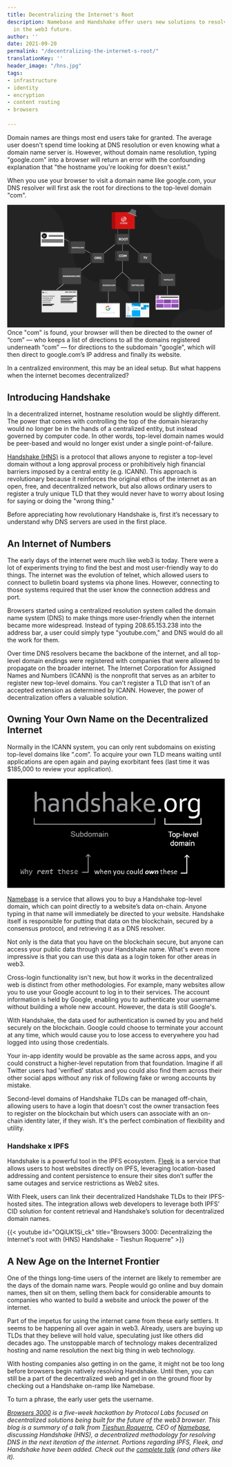 ```yaml
---
title: Decentralizing the Internet's Root
description: Namebase and Handshake offer users new solutions to resolving hostnames
  in the web3 future.
author: ''
date: 2021-09-20
permalink: "/decentralizing-the-internet-s-root/"
translationKey: ''
header_image: "/hns.jpg"
tags:
- infrastructure
- identity
- encryption
- content routing
- browsers

---
```

Domain names are things most end users take for granted. The average user doesn't spend time looking at DNS resolution or even knowing what a domain name server is. However, without domain name resolution, typing "google.com" into a browser will return an error with the confounding explanation that "the hostname you're looking for doesn't exist."

When you use your browser to visit a domain name like google.com, your DNS resolver will first ask the root for directions to the top-level domain "com".

![ICAAN controls the DNS root](../assets/icann-controls-the-dns-root.png)  
Once "com" is found, your browser will then be directed to the owner of “com” — who keeps a list of directions to all the domains registered underneath “com” — for directions to the subdomain "google", which will then direct to google.com’s IP address and finally its website.

In a centralized environment, this may be an ideal setup. But what happens when the internet becomes decentralized?

## Introducing Handshake

In a decentralized internet, hostname resolution would be slightly different. The power that comes with controlling the top of the domain hierarchy would no longer be in the hands of a centralized entity, but instead governed by computer code. In other words, top-level domain names would be peer-based and would no longer exist under a single point-of-failure.

[Handshake (HNS)](https://handshake.org/) is a protocol that allows anyone to register a top-level domain without a long approval process or prohibitively high financial barriers imposed by a central entity (e.g. ICANN). This approach is revolutionary because it reinforces the original ethos of the internet as an open, free, and decentralized network, but also allows ordinary users to register a truly unique TLD that they would never have to worry about losing for saying or doing the "wrong thing."

Before appreciating how revolutionary Handshake is, first it’s necessary to understand why DNS servers are used in the first place.

## An Internet of Numbers

The early days of the internet were much like web3 is today. There were a lot of experiments trying to find the best and most user-friendly way to do things. The internet was the evolution of telnet, which allowed users to connect to bulletin board systems via phone lines. However, connecting to those systems required that the user know the connection address and port.

Browsers started using a centralized resolution system called the domain name system (DNS) to make things more user-friendly when the internet became more widespread. Instead of typing 208.65.153.238 into the address bar, a user could simply type "youtube.com," and DNS would do all the work for them.

Over time DNS resolvers became the backbone of the internet, and all top-level domain endings were registered with companies that were allowed to propagate on the broader internet. The Internet Corporation for Assigned Names and Numbers (ICANN) is the nonprofit that serves as an arbiter to register new top-level domains. You can't register a TLD that isn't of an accepted extension as determined by ICANN. However, the power of decentralization offers a valuable solution.

## Owning Your Own Name on the Decentralized Internet

Normally in the ICANN system, you can only rent subdomains on existing top-level domains like “.com”. To acquire your own TLD means waiting until applications are open again and paying exorbitant fees (last time it was $185,000 to review your application).

![Why rent when you can own](../assets/why-rent-when-you-can-own-smaller-black.png)

[Namebase](https://www.namebase.io/) is a service that allows you to buy a Handshake top-level domain, which can point directly to a website’s data on-chain. Anyone typing in that name will immediately be directed to your website. Handshake itself is responsible for putting that data on the blockchain, secured by a consensus protocol, and retrieving it as a DNS resolver.

Not only is the data that you have on the blockchain secure, but anyone can access your public data through your Handshake name. What's even more impressive is that you can use this data as a login token for other areas in web3.

Cross-login functionality isn't new, but how it works in the decentralized web is distinct from other methodologies. For example, many websites allow you to use your Google account to log in to their services. The account information is held by Google, enabling you to authenticate your username without building a whole new account. However, the data is still Google's.

With Handshake, the data used for authentication is owned by you and held securely on the blockchain. Google could choose to terminate your account at any time, which would cause you to lose access to everywhere you had logged into using those credentials.

Your in-app identity would be provable as the same across apps, and you could construct a higher-level reputation from that foundation. Imagine if all Twitter users had 'verified' status and you could also find them across their other social apps without any risk of following fake or wrong accounts by mistake.

Second-level domains of Handshake TLDs can be managed off-chain, allowing users to have a login that doesn't cost the owner transaction fees to register on the blockchain but which users can associate with an on-chain identity later, if they wish. It's the perfect combination of flexibility and utility.

### Handshake x IPFS

Handshake is a powerful tool in the IPFS ecosystem. [Fleek](https://fleek.co/) is a service that allows users to host websites directly on IPFS, leveraging location-based addressing and content persistence to ensure their sites don’t suffer the same outages and service restrictions as Web2 sites.

With Fleek, users can link their decentralized Handshake TLDs to their IPFS-hosted sites. The integration allows web developers to leverage both IPFS’ CID solution for content retrieval and Handshake’s solution for decentralized domain names.

{{< youtube id="OQiUK1Si_ck" title="Browsers 3000: Decentralizing the Internet's root with (HNS) Handshake - Tieshun Roquerre" >}}

## A New Age on the Internet Frontier

One of the things long-time users of the internet are likely to remember are the days of the domain name wars. People would go online and buy domain names, then sit on them, selling them back for considerable amounts to companies who wanted to build a website and unlock the power of the internet.

Part of the impetus for using the internet came from these early settlers. It seems to be happening all over again in web3. Already, users are buying up TLDs that they believe will hold value, speculating just like others did decades ago. The unstoppable march of technology makes decentralized hosting and name resolution the next big thing in web technology.

With hosting companies also getting in on the game, it might not be too long before browsers begin natively resolving Handshake. Until then, you can still be a part of the decentralized web and get in on the ground floor by checking out a Handshake on-ramp like Namebase.

To turn a phrase, the early user gets the username.

[_Browsers 3000_](https://events.protocol.ai/2021/browsers3000/) _is a five-week hackathon by Protocol Labs focused on decentralized solutions being built for the future of the web3 browser. This blog is a summary of a talk from_ [_Tieshun Roquerre_](https://twitter.com/TieshunR "Tieshun Roquerre")_, CEO of_ [_Namebase_](https://www.namebase.io/ "Namebase")_, discussing Handshake (HNS), a decentralized methodology for resolving DNS in the next iteration of the internet. Portions regarding IPFS, Fleek, and Handshake have been added. Check out the_ [_complete talk_](https://www.youtube.com/watch?v=OQiUK1Si_ck&list=PLuhRWgmPaHtR2MDeMaiUcsBmBqpIBqFEP&index=11) _(and others like it)._